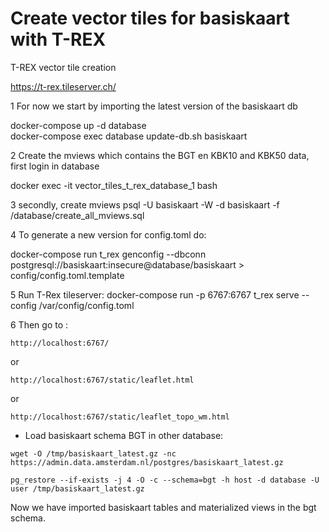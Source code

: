 # Create vector tiles for basiskaart with T-REX

T-REX vector tile creation

https://t-rex.tileserver.ch/

1 For now we start by importing the latest version of the basiskaart db 

docker-compose up -d database  
docker-compose exec database update-db.sh basiskaart

2 Create the mviews which contains the BGT en KBK10 and KBK50 data, first login in database

docker exec -it vector_tiles_t_rex_database_1 bash

3 secondly, create mviews
psql -U basiskaart -W -d basiskaart -f /database/create_all_mviews.sql

4 To generate a new version for config.toml do:

docker-compose run t_rex genconfig --dbconn postgresql://basiskaart:insecure@database/basiskaart > config/config.toml.template

5 Run T-Rex tileserver: 
docker-compose run -p 6767:6767 t_rex serve --config  /var/config/config.toml

6 Then go to :
 
 `http://localhost:6767/`
 
 or 
 
 
 `http://localhost:6767/static/leaflet.html`
 
 or
 
 `http://localhost:6767/static/leaflet_topo_wm.html`
 
 
- Load basiskaart schema BGT in other database: 
 
`wget -O /tmp/basiskaart_latest.gz -nc https://admin.data.amsterdam.nl/postgres/basiskaart_latest.gz`

`pg_restore --if-exists -j 4 -O -c --schema=bgt -h host -d database -U user /tmp/basiskaart_latest.gz`


Now we have imported basiskaart tables and materialized views in the bgt schema.  
